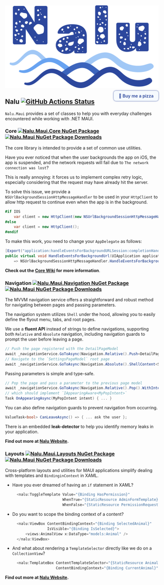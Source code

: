 ![Banner](https://raw.githubusercontent.com/nalu-development/nalu/main/Images/Banner.png)

## Nalu [![GitHub Actions Status](https://github.com/nalu-development/nalu/actions/workflows/build.yml/badge.svg?branch=main)](https://github.com/nalu-development/nalu/actions/workflows/build.yml)

<a style="float:right;text-decoration:none;margin-top:-66px;padding:8px 16px;color: #2C479D;border-radius:8px;box-shadow: 0 0 4px #2C479D;font-weight: 600;background: #f6fafe;" target="_blank" href="https://buymeacoffee.com/albyrock87">🍕&nbsp;<span class="bmc-btn-text">Buy me a pizza</span></a>

`Nalu.Maui` provides a set of classes to help you with everyday challenges encountered while working with .NET MAUI.

### Core [![Nalu.Maui.Core NuGet Package](https://img.shields.io/nuget/v/Nalu.Maui.Core.svg)](https://www.nuget.org/packages/Nalu.Maui.Core/) [![Nalu.Maui NuGet Package Downloads](https://img.shields.io/nuget/dt/Nalu.Maui.Core)](https://www.nuget.org/packages/Nalu.Maui.Core/)

The core library is intended to provide a set of common use utilities.

Have you ever noticed that when the user backgrounds the app on iOS, the app is suspended, and the network requests will fail due to `The network connection was lost`?

This is really annoying: it forces us to implement complex retry logic, especially considering that the request may have already hit the server.

To solve this issue, we provide a `NSUrlBackgroundSessionHttpMessageHandler` to be used in your `HttpClient` to allow http request to continue even when the app is in the background.

```csharp
#if IOS
    var client = new HttpClient(new NSUrlBackgroundSessionHttpMessageHandler());
#else
    var client = new HttpClient();
#endif
```

To make this work, you need to change your `AppDelegate` as follows:
```csharp
[Export("application:handleEventsForBackgroundURLSession:completionHandler:")]
public virtual void HandleEventsForBackgroundUrl(UIApplication application, string sessionIdentifier, Action completionHandler)
    => NSUrlBackgroundSessionHttpMessageHandler.HandleEventsForBackgroundUrl(application, sessionIdentifier, completionHandler);
```

**Check out the [Core Wiki](core.html) for more information**.

### Navigation [![Nalu.Maui.Navigation NuGet Package](https://img.shields.io/nuget/v/Nalu.Maui.Navigation.svg)](https://www.nuget.org/packages/Nalu.Maui.Navigation/) [![Nalu.Maui NuGet Package Downloads](https://img.shields.io/nuget/dt/Nalu.Maui.Navigation)](https://www.nuget.org/packages/Nalu.Maui.Navigation/)

The MVVM navigation service offers a straightforward and robust method for navigating between pages and passing parameters.

The navigation system utilizes `Shell` under the hood, allowing you to easily define the flyout menu, tabs, and root pages.

We use a **fluent API** instead of strings to define navigations, supporting both `Relative` and `Absolute` navigation, including navigation guards to prompt the user before leaving a page.

```csharp
// Push the page registered with the DetailPageModel
await _navigationService.GoToAsync(Navigation.Relative().Push<DetailPageModel>());
// Navigate to the `SettingsPageModel` root page
await _navigationService.GoToAsync(Navigation.Absolute().ShellContent<SettingsPageModel>());
```

Passing parameters is simple and type-safe.

```csharp
// Pop the page and pass a parameter to the previous page model
await _navigationService.GoToAsync(Navigation.Relative().Pop().WithIntent(new MyPopIntent()));
// which should implement `IAppearingAware<MyPopIntent>`
Task OnAppearingAsync(MyPopIntent intent) { ... }
```

You can also define navigation guards to prevent navigation from occurring.

```csharp
ValueTask<bool> CanLeaveAsync() => { ... ask the user };
```

There is an embedded **leak-detector** to help you identify memory leaks in your application.

**Find out more at [Nalu Website](https://nalu-development.github.io/nalu/navigation.html).**

### Layouts [![Nalu.Maui.Layouts NuGet Package](https://img.shields.io/nuget/v/Nalu.Maui.Layouts.svg)](https://www.nuget.org/packages/Nalu.Maui.Layouts/) [![Nalu.Maui NuGet Package Downloads](https://img.shields.io/nuget/dt/Nalu.Maui.Layouts)](https://www.nuget.org/packages/Nalu.Maui.Layouts/)

Cross-platform layouts and utilities for MAUI applications simplify dealing with templates and `BindinginContext` in XAML.

- Have you ever dreamed of having an `if` statement in XAML?
  ```csharp
    <nalu:ToggleTemplate Value="{Binding HasPermission}"
                         WhenTrue="{StaticResource AdminFormTemplate}"
                         WhenFalse="{StaticResource PermissionRequestTemplate}" />
  ```
- Do you want to scope the binding context of a content?
  ```csharp
    <nalu:ViewBox ContentBindingContext="{Binding SelectedAnimal}"
                  IsVisible="{Binding IsSelected}">
        <views:AnimalView x:DataType="models:Animal" />
    </nalu:ViewBox>
  ```
- And what about rendering a `TemplateSelector` directly like we do on a `CollectionView`?
  ```csharp
    <nalu:TemplateBox ContentTemplateSelector="{StaticResource AnimalTemplateSelector}"
                      ContentBindingContext="{Binding CurrentAnimal}" />
  ```

**Find out more at [Nalu Website](https://nalu-development.github.io/nalu/layouts.html).**
